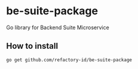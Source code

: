 # be-suite-package
Go library for Backend Suite Microservice

## How to install
```
go get github.com/refactory-id/be-suite-package
```
